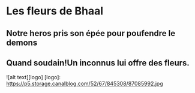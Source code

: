 # Les fleurs de Bhaal 
## Notre heros pris son épée pour poufendre le demons
## Quand soudain!Un inconnus lui offre des fleurs.
![alt text][logo]
[logo]: https://p5.storage.canalblog.com/52/67/845308/87085992.jpg
